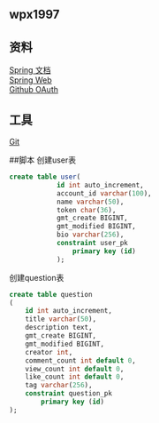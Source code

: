 ## wpx1997

## 资料
[Spring 文档](https://spring.io/guides/)\
[Spring Web](https://spring.io/guides/gs/serving-web-content/)\
[Github OAuth](https://developer.github.com/apps/building-oauth-apps/creating-an-oauth-app/)

## 工具
[Git](https://git-scm.com/download/win)

##脚本
创建user表
~~~sql
create table user(
        	id int auto_increment,
        	account_id varchar(100),
        	name varchar(50),
        	token char(36),
        	gmt_create BIGINT,
        	gmt_modified BIGINT,
        	bio varchar(256),
        	constraint user_pk
        		primary key (id)
            );
~~~
创建question表
~~~sql
create table question
(
	id int auto_increment,
	title varchar(50),
	description text,
	gmt_create BIGINT,
	gmt_modified BIGINT,
	creator int,
	comment_count int default 0,
	view_count int default 0,
	like_count int default 0,
	tag varchar(256),
	constraint question_pk
		primary key (id)
);
~~~


